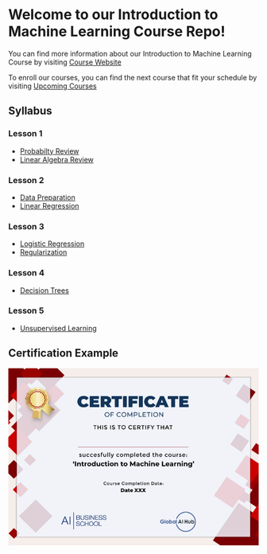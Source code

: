 # Welcome to our Introduction to Machine Learning Course Repo!

You can find more information about our Introduction to Machine Learning Course by visiting [Course Website](https://globalaihub.com/introduction-to-machine-learning/)

To enroll our courses, you can find the next course that fit your schedule by visiting [Upcoming Courses](https://globalaihub.com/upcoming-courses/)

## Syllabus

### Lesson 1
- [Probabilty Review](https://github.com/globalaihub/introduction-to-machine-learning/tree/main/Probabilty)
- [Linear Algebra Review](https://github.com/globalaihub/introduction-to-machine-learning/tree/main/Linear%20Algebra)

### Lesson 2
- [Data Preparation](https://github.com/globalaihub/introduction-to-machine-learning/tree/main/Data%20Prep)
- [Linear Regression](https://github.com/globalaihub/introduction-to-machine-learning/tree/main/Linear%20Regression)

### Lesson 3
- [Logistic Regression](https://github.com/globalaihub/introduction-to-machine-learning/tree/main/Logistic%20Regression)
- [Regularization](https://github.com/globalaihub/introduction-to-machine-learning/tree/main/Regularization)

### Lesson 4
- [Decision Trees](https://github.com/globalaihub/introduction-to-machine-learning/tree/main/Decision%20Trees)

### Lesson 5
- [Unsupervised Learning](https://github.com/globalaihub/introduction-to-machine-learning/tree/main/Unsupervised%20Learning)


## Certification Example
![Certificate](ML_Certificate.png)
